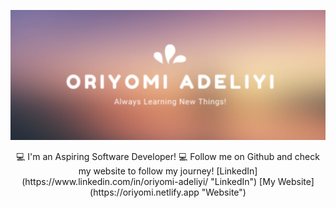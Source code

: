 ![Header](oriade2.jpg)
<div align="center">
                                                  💻 I'm an Aspiring Software Developer! 💻
                                        Follow me on Github and check my website to follow my journey!
                        [LinkedIn](https://www.linkedin.com/in/oriyomi-adeliyi/ "LinkedIn")    [My Website](https://oriyomi.netlify.app "Website")
                                              </div>
<!--
**oadeliyi1/oadeliyi1** is a ✨ _special_ ✨ repository because its `README.md` (this file) appears on your GitHub profile.

Here are some ideas to get you started:

- 🔭 I’m currently working on ...
- 🌱 I’m currently learning ...
- 👯 I’m looking to collaborate on ...
- 🤔 I’m looking for help with ...
- 💬 Ask me about ...
- 📫 How to reach me: ...
- 😄 Pronouns: ...
- ⚡ Fun fact: ...
-->
